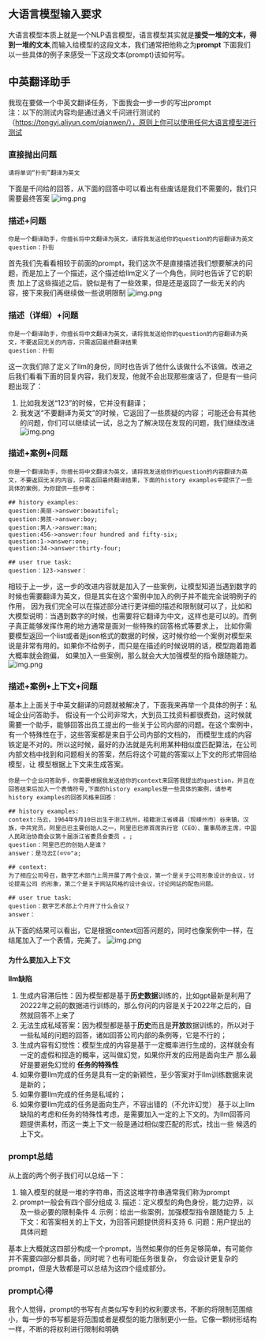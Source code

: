 
## 大语言模型输入要求
大语言模型本质上就是一个NLP语言模型，语言模型其实就是**接受一堆的文本，得到一堆的文本**,而输入给模型的这段文本，我们通常把他称之为**prompt**
下面我们以一些具体的例子来感受一下这段文本(prompt)该如何写。
## 中英翻译助手
我现在要做一个中英文翻译任务，下面我会一步一步的写出prompt      
注：以下的测试内容均是通过通义千问进行测试的（https://tongyi.aliyun.com/qianwen/），原则上你可以使用任何大语言模型进行测试
### 直接抛出问题
```shell
请将单词“扑街”翻译为英文
```
下面是千问给的回答，从下面的回答中可以看出有些废话是我们不需要的，我们只需要最终答案 
![img.png](../img/prompt/chinese2english-1.png)

### 描述+问题
```shell
你是一个翻译助手，你擅长将中文翻译为英文，请将我发送给你的question的内容翻译为英文
question：扑街
```
首先我们先看看相较于前面的prompt，我们这次不是直接描述我们想要解决的问题，而是加上了一个描述，这个描述给llm定义了一个角色，同时也告诉了它的职责
加上了这些描述之后，貌似是有了一些效果，但是还是返回了一些无关的内容，接下来我们再继续做一些说明限制
![img.png](../img/prompt/chinese2english-2.png)

### 描述（详细）+问题
```shell
你是一个翻译助手，你擅长将中文翻译为英文，请将我发送给你的question的内容翻译为英文，不要返回无关的内容，只需返回最终翻译结果
question：扑街
```
这一次我们除了定义了llm的身份，同时也告诉了他什么该做什么不该做。改进之后我们看看下面的回复内容，我们发现，他就不会出现那些废话了，但是有一些问题出现了：
1. 比如我发送“123”的时候，它并没有翻译；
2. 我发送“不要翻译为英文”的时候，它返回了一些质疑的内容；
可能还会有其他的问题，你们可以继续试一试，总之为了解决现在发现的问题，我们继续改进
![img.png](../img/prompt/chinese2english-3.png)

### 描述+案例+问题
```shell
你是一个翻译助手，你擅长将中文翻译为英文，请将我发送给你的question的内容翻译为英文，不要返回无关的内容，只需返回最终翻译结果，下面的history examples中提供了一些具体的案例，为你提供一些参考：

## history examples:
question:美丽->answer:beautiful;
question:男孩->answer:boy;
question:男人->answer:man;
question:456->answer:four hundred and fifty-six;
question:1->answer:one;
question:34->answer:thirty-four;

## user true task:
question：123->answer：
```
相较于上一步，这一步的改进内容就是加入了一些案例，让模型知道当遇到数字的时候也需要翻译为英文，但是其实在这个案例中加入的例子并不能完全说明例子的作用，
因为我们完全可以在描述部分进行更详细的描述和限制就可以了，比如和大模型说明：当遇到数字的时候，也需要将它翻译为中文，这样也是可以的。而例子真正能够发挥作用的地方通常是面对一些特殊的回答格式等要求上，
比如你需要模型返回一个list或者是json格式的数据的时候，这时候你给一个案例对模型来说是非常有用的。如果你不给例子，而只是在描述的时候说明的话，模型跑着跑着大概率就会跑偏，
如果加入一些案例，那么就会大大加强模型的指令跟随能力。    
![img.png](../img/prompt/chinese2english-4.png)

### 描述+案例+上下文+问题
基本上上面关于中英文翻译的问题就被解决了，下面我来再举一个具体的例子：私域企业问答助手。
假设有一个公司非常大，大到员工找资料都很费劲，这时候就需要一个助手，能够回答出员工提出的一些关于公司内部的问题。在这个案例中，有一个特殊性在于，这些答案都是来自于公司内部的文档的，
而模型生成的内容铁定是不对的。所以这时候，最好的办法就是先利用某种相似度匹配算法，在公司内部文档中找到和问题相关的答案，然后将这个可能的答案以上下文的形式带回给模型，让
模型根据上下文来生成答案。
```shell
你是一个企业问答助手，你需要根据我发送给你的context来回答我提出的question，并且在回答结束后加入一个表情符号,下面的history examples是一些具体的案例，请参考history examples的回答风格来回答：

## history examples:
context:马云，1964年9月10日出生于浙江杭州，祖籍浙江省嵊县（现嵊州市）谷来镇，汉族，中共党员，阿里巴巴主要创始人之一，阿里巴巴原首席执行官（CEO）、董事局原主席，中国人民政治协商会议第十届浙江省委员会委员 。;
question：阿里巴巴的创始人是谁？
answer：是马云Σ(⊙▽⊙"a;

## context: 
为了相应公司号召，数字艺术部门上周开展了两个会议，第一个是关于公司形象设计的会议，讨论提高公司 的形象，第二个是关于网站风格的设计会议，讨论网站的配色问题。

## user true task:
question：数字艺术部上个月开了什么会议？
answer：
```
从下面的结果可以看出，它是根据context回答问题的，同时也像案例中一样，在结尾加入了一个表情，完美了。
![img.png](../img/prompt/company_assistant-1.png)

#### 为什么要加入上下文
**llm缺陷**
1. 生成内容滞后性：因为模型都是基于**历史数据**训练的，比如gpt最新是利用了20222年之前的数据进行训练的，那么你问的内容是关于2022年之后的，自然就回答不上来了
2. 无法生成私域答案：因为模型都是基于**历史**而且是**开放**数据训练的，所以对于一些私域的问题的回答，诸如回答公司内部的条例等，它是不行的；
3. 生成内容有幻觉性：模型生成的内容是基于一定概率进行生成的，这样就会有一定的虚假和捏造的概率，这叫做幻觉，如果你开发的应用是面向生产 那么最好是要避免幻觉的
**任务的特殊性**
1. 如果你要llm完成的任务是具有一定的新颖性，至少答案对于llm训练数据来说是新的；
2. 如果你要llm完成的任务是私域的；
3. 如果你要llm完成的任务是面向生产，不容出错的（不允许幻觉）
基于以上llm缺陷的考虑和任务的特殊性考虑，是需要加入一定的上下文的。为llm回答问题提供素材，而这一类上下文一般是通过相似度匹配的形式，找出一些
候选的上下文。
### prompt总结
从上面的两个例子我们可以总结一下：
1. 输入模型的就是一堆的字符串，而这这堆字符串通常我们称为prompt
2. prompt一般会有四个部分组成
   3. 描述：定义模型的角色身份，能力边界，以及一些必要的限制条件
   4. 示例：给出一些案例，加强模型指令跟随能力
   5. 上下文：和答案相关的上下文，为回答问题提供资料支持
   6. 问题：用户提出的具体问题

基本上大概就这四部分构成一个prompt，当然如果你的任务足够简单，有可能你并不需要四部分都具备，同时呢？也有可能任务很复杂，
你会设计更复杂的prompt，但是大致都是可以总结为这四个组成部分。

### prompt心得
我个人觉得，prompt的书写有点类似写专利的权利要求书，不断的将限制范围缩小，每一步的书写都是将范围或者是模型的能力限制更小一些。它像一颗树形结构一样，不断的将权利进行限制和明确
